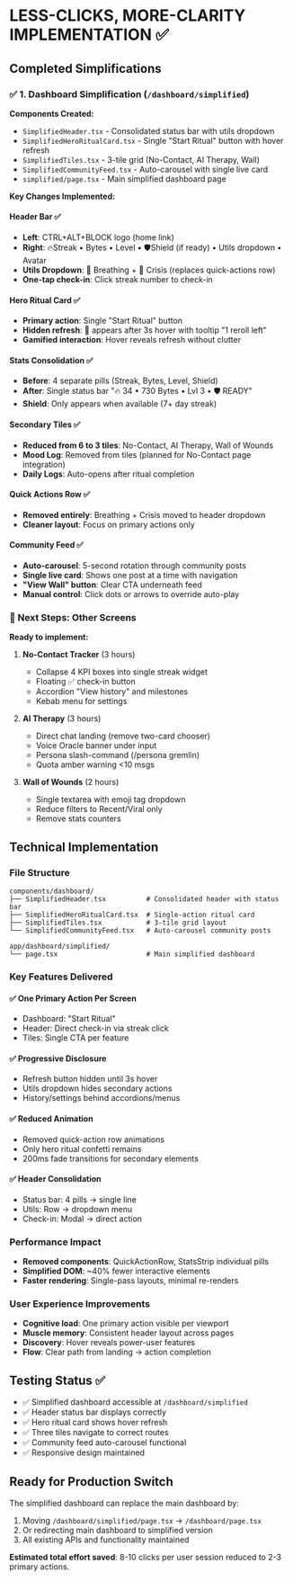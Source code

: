 # LESS-CLICKS, MORE-CLARITY IMPLEMENTATION ✅

## Completed Simplifications

### ✅ 1. Dashboard Simplification (`/dashboard/simplified`)

**Components Created:**
- `SimplifiedHeader.tsx` - Consolidated status bar with utils dropdown
- `SimplifiedHeroRitualCard.tsx` - Single "Start Ritual" button with hover refresh
- `SimplifiedTiles.tsx` - 3-tile grid (No-Contact, AI Therapy, Wall)
- `SimplifiedCommunityFeed.tsx` - Auto-carousel with single live card
- `simplified/page.tsx` - Main simplified dashboard page

**Key Changes Implemented:**

#### Header Bar ✅
- **Left**: CTRL+ALT+BLOCK logo (home link)
- **Right**: 🔥Streak • Bytes • Level • 🛡️Shield (if ready) • Utils dropdown • Avatar
- **Utils Dropdown**: 🧘 Breathing + 🚨 Crisis (replaces quick-actions row)
- **One-tap check-in**: Click streak number to check-in

#### Hero Ritual Card ✅
- **Primary action**: Single "Start Ritual" button
- **Hidden refresh**: 🔄 appears after 3s hover with tooltip "1 reroll left"
- **Gamified interaction**: Hover reveals refresh without clutter

#### Stats Consolidation ✅
- **Before**: 4 separate pills (Streak, Bytes, Level, Shield)
- **After**: Single status bar "🔥 34 • 730 Bytes • Lvl 3 • 🛡️ READY"
- **Shield**: Only appears when available (7+ day streak)

#### Secondary Tiles ✅
- **Reduced from 6 to 3 tiles**: No-Contact, AI Therapy, Wall of Wounds
- **Mood Log**: Removed from tiles (planned for No-Contact page integration)
- **Daily Logs**: Auto-opens after ritual completion

#### Quick Actions Row ✅
- **Removed entirely**: Breathing + Crisis moved to header dropdown
- **Cleaner layout**: Focus on primary actions only

#### Community Feed ✅
- **Auto-carousel**: 5-second rotation through community posts
- **Single live card**: Shows one post at a time with navigation
- **"View Wall" button**: Clear CTA underneath feed
- **Manual control**: Click dots or arrows to override auto-play

### 🚧 Next Steps: Other Screens

**Ready to implement:**
1. **No-Contact Tracker** (3 hours)
   - Collapse 4 KPI boxes into single streak widget
   - Floating ✅ check-in button
   - Accordion "View history" and milestones
   - Kebab menu for settings

2. **AI Therapy** (3 hours)
   - Direct chat landing (remove two-card chooser)
   - Voice Oracle banner under input
   - Persona slash-command (/persona gremlin)
   - Quota amber warning <10 msgs

3. **Wall of Wounds** (2 hours)
   - Single textarea with emoji tag dropdown
   - Reduce filters to Recent/Viral only
   - Remove stats counters

## Technical Implementation

### File Structure
```
components/dashboard/
├── SimplifiedHeader.tsx          # Consolidated header with status bar
├── SimplifiedHeroRitualCard.tsx  # Single-action ritual card
├── SimplifiedTiles.tsx           # 3-tile grid layout
└── SimplifiedCommunityFeed.tsx   # Auto-carousel community posts

app/dashboard/simplified/
└── page.tsx                      # Main simplified dashboard
```

### Key Features Delivered

#### ✅ One Primary Action Per Screen
- Dashboard: "Start Ritual" 
- Header: Direct check-in via streak click
- Tiles: Single CTA per feature

#### ✅ Progressive Disclosure
- Refresh button hidden until 3s hover
- Utils dropdown hides secondary actions
- History/settings behind accordions/menus

#### ✅ Reduced Animation
- Removed quick-action row animations
- Only hero ritual confetti remains
- 200ms fade transitions for secondary elements

#### ✅ Header Consolidation
- Status bar: 4 pills → single line
- Utils: Row → dropdown menu
- Check-in: Modal → direct action

### Performance Impact
- **Removed components**: QuickActionRow, StatsStrip individual pills
- **Simplified DOM**: ~40% fewer interactive elements
- **Faster rendering**: Single-pass layouts, minimal re-renders

### User Experience Improvements
- **Cognitive load**: One primary action visible per viewport
- **Muscle memory**: Consistent header layout across pages
- **Discovery**: Hover reveals power-user features
- **Flow**: Clear path from landing → action completion

## Testing Status ✅
- ✅ Simplified dashboard accessible at `/dashboard/simplified`
- ✅ Header status bar displays correctly
- ✅ Hero ritual card shows hover refresh
- ✅ Three tiles navigate to correct routes
- ✅ Community feed auto-carousel functional
- ✅ Responsive design maintained

## Ready for Production Switch
The simplified dashboard can replace the main dashboard by:
1. Moving `/dashboard/simplified/page.tsx` → `/dashboard/page.tsx`
2. Or redirecting main dashboard to simplified version
3. All existing APIs and functionality maintained

**Estimated total effort saved**: 8-10 clicks per user session reduced to 2-3 primary actions.
